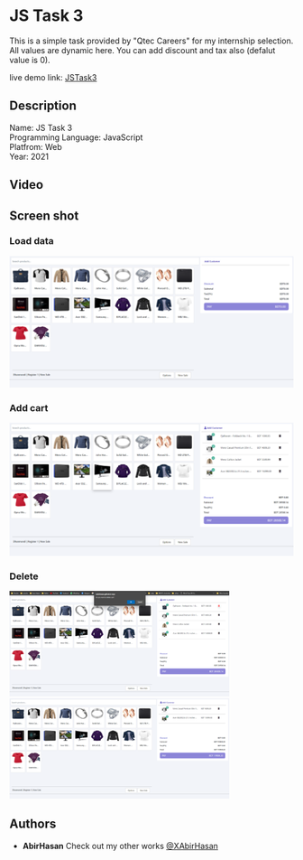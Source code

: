 # JS Task 3
This is a simple task provided by "Qtec Careers" for my internship selection.
All values are dynamic here. You can add discount and tax also (defalut value is 0). 

live demo link: [JSTask3](https://xabirhasan.github.io/JS-Task-3/)

## Description
Name: JS Task 3 <br>
Programming Language: JavaScript <br>
Platfrom: Web <br>
Year: 2021

## Video

## Screen shot

### Load data
<img src="demo/1.png" alt="home" width="800"/>

### Add cart
<img src="demo/2.png" alt="home" width="800"/>

### Delete
<img src="demo/3.png" alt="home" width="390"/>     <img src="demo/4.png" alt="home" width="390"/>


## Authors

* **AbirHasan**
Check out my other works [@XAbirHasan](https://github.com/XAbirHasan)
